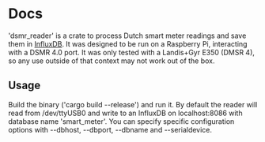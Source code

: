 # Docs

'dsmr_reader' is a crate to process Dutch smart meter readings and save them in [InfluxDB](https://www.influxdata.com/). It was designed to be run on a Raspberry Pi, interacting with a DSMR 4.0 port. It was only tested with a Landis+Gyr E350 (DMSR 4), so any use outside of that context may not work out of the box.

## Usage

Build the binary ('cargo build --release') and run it.  By default the reader will read from /dev/ttyUSB0 and write to an InfluxDB on localhost:8086 with database name 'smart_meter'. You can specify specific configuration options with --dbhost, --dbport, --dbname and --serialdevice.
